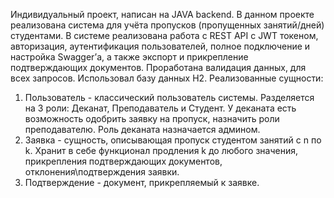 Индивидуальный проект, написан на JAVA backend. 
В данном проекте реализована система для учёта пропусков (пропущенных занятий/дней) студентами. 
В системе реализована работа с REST API с JWT токеном, авторизация, аутентификация пользователей, полное подключение и настройка Swagger’а, а также экспорт и прикрепление подтверждающих документов. Проработана валидация данных, для всех запросов. 
Использовал базу данных H2. Реализованные сущности: 
1)	Пользователь - классический пользователь системы. Разделяется на 3 роли: Деканат, Преподаватель и Студент. У деканата есть возможность одобрить заявку на пропуск, назначить роли преподавателю. Роль деканата назначается админом.
2)	Заявка - сущность, описывающая пропуск студентом занятий с n по k. Хранит в себе функционал продления k до любого значения, прикрепления подтверждающих документов, отклонения\подтверждения заявки.
3)	Подтверждение - документ, прикрепляемый к заявке.
